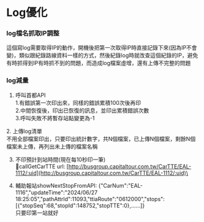 # Log優化

### log檔名抓取IP調整

這個寫log需要取得IP的動作，開機後把第一次取得IP時直接記錄下來(因為IP不會變)，類似跟紀錄路線資料一樣的方式，然後紀錄log時就改查這個紀錄的IP，避免有時抓得到IP有時抓不到的問題，而造成log檔案虛增，還有上傳不完整的問題

### log減量

1. 呼叫首都API \
   1.有錯誤第一次印出來，同樣的錯誤累積100次後再印\
   2.中間恢復後，印出已恢復的訊息，並印出累積錯誤次數\
   3.呼叫失敗不將暫存站點變更為-1

2\. 上傳log清單\
不用全部檔案印出，只要印出統計數字，共N個檔案，已上傳N個檔案，剩餘N個檔案未上傳，再列出未上傳的檔案名稱

3. 不印預計到站時間(現在每10秒印一筆)\
   🔵callGetCarTTE url: [http://busgroup.capitaltour.com.tw/CarTTE/EAL-1112/:uid](http://busgroup.capitaltour.com.tw/CarTTE/EAL-1112/:uid)\

4. 輔助報站showNextStopFromAPI: {"CarNum":"EAL-1116","updateTime":"2024/06/27 18:25:05","pathAttrId":11093,"ttiaRoute":"0612000","stops":\[{"stopSeq":68,"stopId":148752,"stopTTE":0},……]}\
   只要印第一站就好
